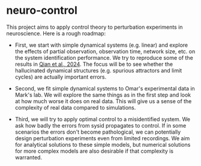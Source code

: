 # neuro-control
This project aims to apply control theory to perturbation experiments in neuroscience. Here is a rough roadmap:

- First, we start with simple dynamical systems (e.g. linear) and explore the effects of partial observation, observation time, network size, etc. on the system identification performance. We try to reproduce some of the results in [Qian et al., 2024](https://doi.org/10.1101/2024.05.24.595741). The focus will be to see whether the hallucinated dynamical structures (e.g. spurious attractors and limit cycles) are actually important errors.

- Second, we fit simple dynamical systems to Omar's experimental data in Mark's lab. We will explore the same things as in the first step and look at how much worse it does on real data. This will give us a sense of the complexity of real data compared to simulations.

- Third, we will try to apply optimal control to a misidentified system. We ask how badly the errors from sysid propagates to control. If in some scenarios the errors don't become pathological, we can potentially design perturbation experiments even from limited recordings. We aim for analytical solutions to these simple models, but numerical solutions for more complex models are also desirable if that complexity is warranted.